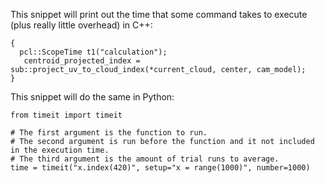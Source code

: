 This snippet will print out the time that some command takes to execute (plus really little overhead) in C++:

    {
      pcl::ScopeTime t1("calculation");
       centroid_projected_index = sub::project_uv_to_cloud_index(*current_cloud, center, cam_model);
    }

This snippet will do the same in Python:

    from timeit import timeit

    # The first argument is the function to run.
    # The second argument is run before the function and it not included in the execution time.
    # The third argument is the amount of trial runs to average.
    time = timeit("x.index(420)", setup="x = range(1000)", number=1000)